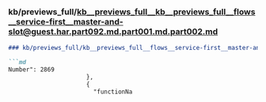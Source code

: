### kb/previews_full/kb__previews_full__kb__previews_full__flows__service-first__master-and-slot@guest.har.part092.md.part001.md.part002.md

```md
### kb/previews_full/kb__previews_full__flows__service-first__master-and-slot@guest.har.part092.md.part001.md (part 002)

```md
Number": 2869
                      },
                      {
                        "functionNa
```

```

```
